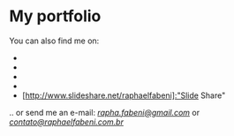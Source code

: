 My portfolio
=========

You can also find me on:

* [http://br.linkedin.com/in/raphaelfabeni]:"LinkedIn"
* [https://twitter.com/raphaelfabeni]:"Twitter"
* [https://www.facebook.com/raphaelfabeni]:"Facebook"
* [https://plus.google.com/u/0/112810314072395481148/posts]:"G+"
* [http://www.slideshare.net/raphaelfabeni]:"Slide Share"

.. or send me an e-mail: *rapha.fabeni@gmail.com* or *contato@raphaelfabeni.com.br*